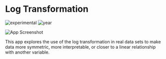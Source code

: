 # Log Transformation

![experimental](https://img.shields.io/badge/lifecycle-experimental-orange)
![year](https://img.shields.io/badge/year-2017-lightgrey)

![App Screenshot](https://sites.psu.edu/shinyapps/files/2018/12/logtransformation.jpg)

This app explores the use of the log transformation in real data sets to make data more symmetric, more interpretable, or closer to a linear relationship with another variable.
